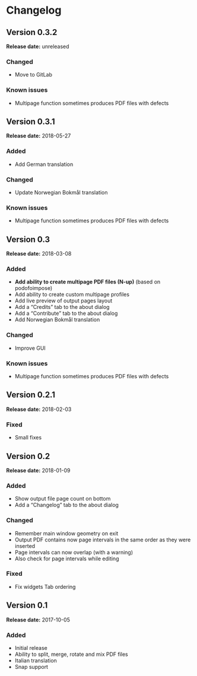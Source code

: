 <h1>Changelog</h1>

<h2>Version 0.3.2</h2>

<p><strong>Release date:</strong> unreleased</p>

<h3>Changed</h3>

<ul>
<li>Move to GitLab</li>
</ul>

<h3>Known issues</h3>

<ul>
<li>Multipage function sometimes produces PDF files with defects</li>
</ul>

<h2>Version 0.3.1</h2>

<p><strong>Release date:</strong> 2018-05-27</p>

<h3>Added</h3>

<ul>
<li>Add German translation</li>
</ul>

<h3>Changed</h3>

<ul>
<li>Update Norwegian Bokmål translation</li>
</ul>

<h3>Known issues</h3>

<ul>
<li>Multipage function sometimes produces PDF files with defects</li>
</ul>

<h2>Version 0.3</h2>

<p><strong>Release date:</strong> 2018-03-08</p>

<h3>Added</h3>

<ul>
<li><strong>Add ability to create multipage PDF files (N-up)</strong> (based on podofoimpose)</li>
<li>Add ability to create custom multipage profiles</li>
<li>Add live preview of output pages layout</li>
<li>Add a &ldquo;Credits&rdquo; tab to the about dialog</li>
<li>Add a &ldquo;Contribute&rdquo; tab to the about dialog</li>
<li>Add Norwegian Bokmål translation</li>
</ul>

<h3>Changed</h3>

<ul>
<li>Improve GUI</li>
</ul>

<h3>Known issues</h3>

<ul>
<li>Multipage function sometimes produces PDF files with defects</li>
</ul>

<h2>Version 0.2.1</h2>

<p><strong>Release date:</strong> 2018-02-03</p>

<h3>Fixed</h3>

<ul>
<li>Small fixes</li>
</ul>

<h2>Version 0.2</h2>

<p><strong>Release date:</strong> 2018-01-09</p>

<h3>Added</h3>

<ul>
<li>Show output file page count on bottom</li>
<li>Add a &ldquo;Changelog&rdquo; tab to the about dialog</li>
</ul>

<h3>Changed</h3>

<ul>
<li>Remember main window geometry on exit</li>
<li>Output PDF contains now page intervals in the same order as they were inserted</li>
<li>Page intervals can now overlap (with a warning)</li>
<li>Also check for page intervals while editing</li>
</ul>

<h3>Fixed</h3>

<ul>
<li>Fix widgets Tab ordering</li>
</ul>

<h2>Version 0.1</h2>

<p><strong>Release date:</strong> 2017-10-05</p>

<h3>Added</h3>

<ul>
<li>Initial release</li>
<li>Ability to split, merge, rotate and mix PDF files</li>
<li>Italian translation</li>
<li>Snap support</li>
</ul>
